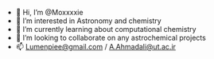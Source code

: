 - 👋 Hi, I’m @Moxxxxie
- 👀 I’m interested in Astronomy and chemistry
- 🌱 I’m currently learning about computational chemistry
- 💞️ I’m looking to collaborate on any astrochemical projects
- 📫 Lumenpiee@gmail.com / A.Ahmadali@ut.ac.ir

<!---
Moxxxxie/Moxxxxie is a ✨ special ✨ repository because its `README.md` (this file) appears on your GitHub profile.
You can click the Preview link to take a look at your changes.
--->
